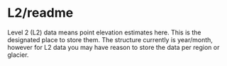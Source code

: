 # L2/readme

Level 2 (L2) data means point elevation estimates here. This is the
designated place to store them. The structure currently is year/month,
however for L2 data you may have reason to store the data per region or
glacier.
